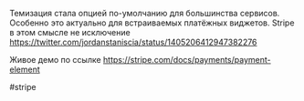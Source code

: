 
Темизация стала опцией по-умолчанию для большинства сервисов. Особенно это актуально для встраиваемых платёжных виджетов. Stripe в этом смысле не исключение https://twitter.com/jordanstaniscia/status/1405206412947382276

Живое демо по ссылке https://stripe.com/docs/payments/payment-element

#stripe